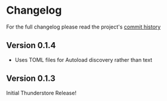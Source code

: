 # Changelog

For the full changelog please read the project's [commit history](https://github.com/RobynLlama/Ostranauts.Autoloader/commits/main/)

## Version 0.1.4

- Uses TOML files for Autoload discovery rather than text

## Version 0.1.3

Initial Thunderstore Release!
